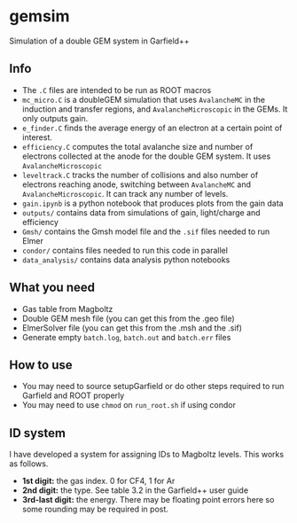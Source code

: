 # gemsim
Simulation of a double GEM system in Garfield++

## Info

- The `.C` files are intended to be run as ROOT macros
- `mc_micro.C` is a doubleGEM simulation that uses `AvalancheMC` in the induction and transfer regions, and `AvalancheMicroscopic` in the GEMs. It only outputs gain.
- `e_finder.C` finds the average energy of an electron at a certain point of interest.
- `efficiency.C` computes the total avalanche size and number of electrons collected at the anode for the double GEM system. It uses `AvalancheMicroscopic`
- `leveltrack.C` tracks the number of collisions and also number of electrons reaching anode, switching between `AvalancheMC` and `AvalancheMicroscopic`. It can track any number of levels.
- `gain.ipynb` is a python notebook that produces plots from the gain data
- `outputs/` contains data from simulations of gain, light/charge and efficiency
- `Gmsh/` contains the Gmsh model file and the `.sif` files needed to run Elmer 
- `condor/` contains files needed to run this code in parallel
- `data_analysis/` contains data analysis python notebooks


## What you need

- Gas table from Magboltz
- Double GEM mesh file (you can get this from the .geo file)
- ElmerSolver file (you can get this from the .msh and the .sif)
- Generate empty `batch.log`, `batch.out` and `batch.err` files

## How to use

- You may need to source setupGarfield or do other steps required to run Garfield and ROOT properly
- You may need to use `chmod` on `run_root.sh` if using condor

## ID system

I have developed a system for assigning IDs to Magboltz levels. This works as follows.

- **1st digit:** the gas index. 0 for CF4, 1 for Ar
- **2nd digit:** the type. See table 3.2 in the Garfield++ user guide
- **3rd-last digit:** the energy. There may be floating point errors here so some rounding may be required in post.
 
